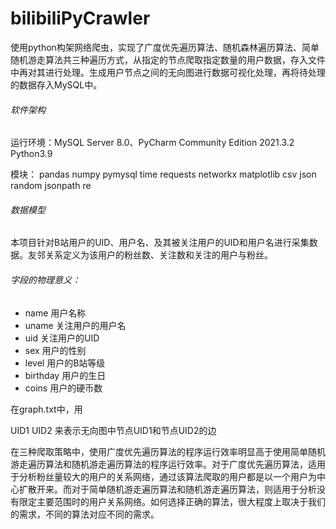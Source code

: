 # bilibiliPyCrawler

​		使用python构架网络爬虫，实现了广度优先遍历算法、随机森林遍历算法、简单随机游走算法共三种遍历方式，从指定的节点爬取指定数量的用户数据，存入文件中再对其进行处理。生成用户节点之间的无向图进行数据可视化处理，再将待处理的数据存入MySQL中。

###### 	软件架构

运行环境：MySQL Server 8.0、PyCharm Community Edition 2021.3.2  Python3.9

模块： pandas	numpy	pymysql	 time requests networkx matplotlib csv json random jsonpath re 

###### 	数据模型

本项目针对B站用户的UID、用户名、及其被关注用户的UID和用户名进行采集数据。友邻关系定义为该用户的粉丝数、关注数和关注的用户与粉丝。

###### 	字段的物理意义：

- name 		   用户名称
- uname		  关注用户的用户名
- uid			    关注用户的UID
- sex 	          用户的性别
- level		     用户的B站等级
- birthday	    用户的生日	
- coins		    用户的硬币数	

在graph.txt中，用

UID1 UID2 来表示无向图中节点UID1和节点UID2的边 





​		在三种爬取策略中，使用广度优先遍历算法的程序运行效率明显高于使用简单随机游走遍历算法和随机游走遍历算法的程序运行效率。对于广度优先遍历算法，适用于分析粉丝量较大的用户的关系网络，通过该算法爬取的用户都是以一个用户为中心扩散开来。而对于简单随机游走遍历算法和随机游走遍历算法，则适用于分析没有限定主要范围时的用户关系网络。如何选择正确的算法，很大程度上取决于我们的需求，不同的算法对应不同的需求。
